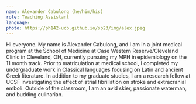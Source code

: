 ```yaml
---
name: Alexander Cabulong (he/him/his)
role: Teaching Assistant
language: 
photo: https://ph142-ucb.github.io/sp23/img/alex.jpeg
---
```


Hi everyone. My name is Alexander Cabulong, and I am in a joint medical program at the School of Medicine at Case Western Reserve/Cleveland Clinic in Cleveland, OH, currently pursuing my MPH in epidemiology on the 11 month track. Prior to matriculation at medical school, I completed my undergraduate work in Classical languages focusing on Latin and ancient Greek literature. In addition to my graduate studies, I am a research fellow at UCSF investigating the effect of atrial fibrillation on stroke and extracranial emboli. Outside of the classroom, I am an avid skier, passionate waterman, and budding culinarian.